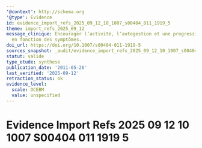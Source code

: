 ```yaml
---
'@context': http://schema.org
'@type': Evidence
id: evidence_import_refs_2025_09_12_10_1007_s00404_011_1919_5
theme: import_refs_2025_09_12
message_clinique: Encourager l’activité, l’autogestion et une progression graduée
  en fonction des symptômes.
doi_url: https://doi.org/10.1007/s00404-011-1919-5
sources_snapshot: _audit/evidence_import_refs_2025_09_12_10_1007_s00404_011_1919_5.json
statut: valide
type_etude: synthese
publication_date: '2011-05-26'
last_verified: '2025-09-12'
retraction_status: ok
evidence_level:
  scale: OCEBM
  value: unspecified
---
```

# Evidence Import Refs 2025 09 12 10 1007 S00404 011 1919 5

